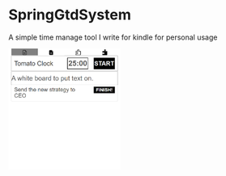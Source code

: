 # SpringGtdSystem
A simple time manage tool I write for kindle for personal usage

<img src="snapshot.png" alt="snapshot" style="zoom:33%;" />